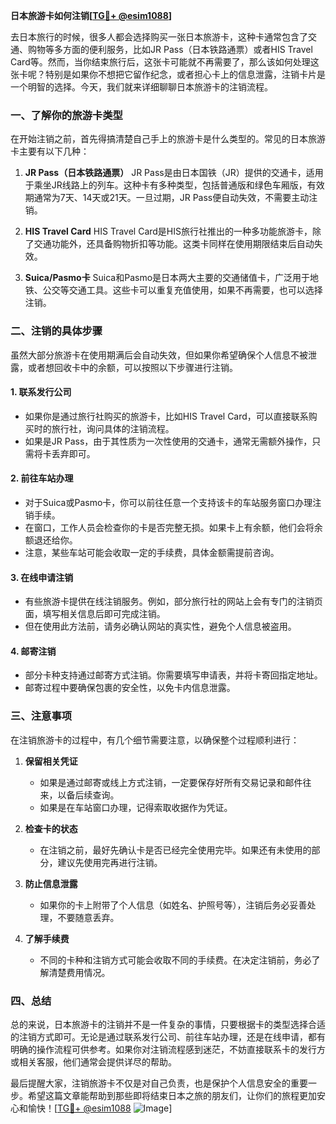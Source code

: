 **日本旅游卡如何注销[[TG💪+ @esim1088](https://t.me/s/esim1088)]**

去日本旅行的时候，很多人都会选择购买一张日本旅游卡，这种卡通常包含了交通、购物等多方面的便利服务，比如JR Pass（日本铁路通票）或者HIS Travel Card等。然而，当你结束旅行后，这张卡可能就不再需要了，那么该如何处理这张卡呢？特别是如果你不想把它留作纪念，或者担心卡上的信息泄露，注销卡片是一个明智的选择。今天，我们就来详细聊聊日本旅游卡的注销流程。

### 一、了解你的旅游卡类型

在开始注销之前，首先得搞清楚自己手上的旅游卡是什么类型的。常见的日本旅游卡主要有以下几种：

1. **JR Pass（日本铁路通票）**
   JR Pass是由日本国铁（JR）提供的交通卡，适用于乘坐JR线路上的列车。这种卡有多种类型，包括普通版和绿色车厢版，有效期通常为7天、14天或21天。一旦过期，JR Pass便自动失效，不需要主动注销。

2. **HIS Travel Card**
   HIS Travel Card是HIS旅行社推出的一种多功能旅游卡，除了交通功能外，还具备购物折扣等功能。这类卡同样在使用期限结束后自动失效。

3. **Suica/Pasmo卡**
   Suica和Pasmo是日本两大主要的交通储值卡，广泛用于地铁、公交等交通工具。这些卡可以重复充值使用，如果不再需要，也可以选择注销。

### 二、注销的具体步骤

虽然大部分旅游卡在使用期满后会自动失效，但如果你希望确保个人信息不被泄露，或者想回收卡中的余额，可以按照以下步骤进行注销。

#### 1. **联系发行公司**
   - 如果你是通过旅行社购买的旅游卡，比如HIS Travel Card，可以直接联系购买时的旅行社，询问具体的注销流程。
   - 如果是JR Pass，由于其性质为一次性使用的交通卡，通常无需额外操作，只需将卡丢弃即可。

#### 2. **前往车站办理**
   - 对于Suica或Pasmo卡，你可以前往任意一个支持该卡的车站服务窗口办理注销手续。
   - 在窗口，工作人员会检查你的卡是否完整无损。如果卡上有余额，他们会将余额退还给你。
   - 注意，某些车站可能会收取一定的手续费，具体金额需提前咨询。

#### 3. **在线申请注销**
   - 有些旅游卡提供在线注销服务。例如，部分旅行社的网站上会有专门的注销页面，填写相关信息后即可完成注销。
   - 但在使用此方法前，请务必确认网站的真实性，避免个人信息被盗用。

#### 4. **邮寄注销**
   - 部分卡种支持通过邮寄方式注销。你需要填写申请表，并将卡寄回指定地址。
   - 邮寄过程中要确保包裹的安全性，以免卡内信息泄露。

### 三、注意事项

在注销旅游卡的过程中，有几个细节需要注意，以确保整个过程顺利进行：

1. **保留相关凭证**
   - 如果是通过邮寄或线上方式注销，一定要保存好所有交易记录和邮件往来，以备后续查询。
   - 如果是在车站窗口办理，记得索取收据作为凭证。

2. **检查卡的状态**
   - 在注销之前，最好先确认卡是否已经完全使用完毕。如果还有未使用的部分，建议先使用完再进行注销。

3. **防止信息泄露**
   - 如果你的卡上附带了个人信息（如姓名、护照号等），注销后务必妥善处理，不要随意丢弃。

4. **了解手续费**
   - 不同的卡种和注销方式可能会收取不同的手续费。在决定注销前，务必了解清楚费用情况。

### 四、总结

总的来说，日本旅游卡的注销并不是一件复杂的事情，只要根据卡的类型选择合适的注销方式即可。无论是通过联系发行公司、前往车站办理，还是在线申请，都有明确的操作流程可供参考。如果你对注销流程感到迷茫，不妨直接联系卡的发行方或相关客服，他们通常会提供详尽的帮助。

最后提醒大家，注销旅游卡不仅是对自己负责，也是保护个人信息安全的重要一步。希望这篇文章能帮助到那些即将结束日本之旅的朋友们，让你们的旅程更加安心和愉快！[[TG💪+ @esim1088](https://t.me/s/esim1088) ![Image](https://i.postimg.cc/4NQfJmqS/Snipaste-2025-05-13-00-14-12.png)]